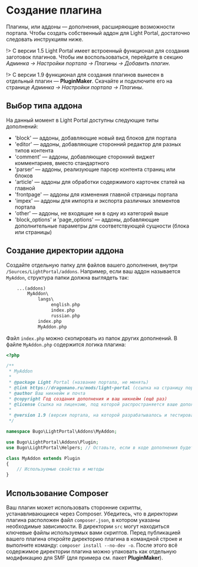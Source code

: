 # Создание плагина
Плагины, или аддоны — дополнения, расширяющие возможности портала. Чтобы создать собственный аддон для Light Portal, достаточно следовать инструкциям ниже.

!> С версии 1.5 Light Portal имеет встроенный функционал для создания заготовок плагинов. Чтобы им воспользоваться, перейдите в секцию _Админка -> Настройки портала -> Плагины -> Добавить плагин_.

!> С версии 1.9 функционал для создания плагинов вынесен в отдельный плагин — **PluginMaker**. Скачайте и подключите его на странице _Админка -> Настройки портала -> Плагины_.

## Выбор типа аддона
На данный момент в Light Portal доступны следующие типы дополнений:

* 'block' — аддоны, добавляющие новый вид блоков для портала
* 'editor' — аддоны, добавляющие сторонний редактор для разных типов контента
* 'comment' — аддоны, добавляющие сторонний виджет комментариев, вместо стандартного
* 'parser' — аддоны, реализующие парсер контента страниц или блоков
* 'article' — аддоны для обработки содержимого карточек статей на главной
* 'frontpage' — аддоны для изменения главной страницы портала
* 'impex' — аддоны для импорта и экспорта различных элементов портала
* 'other' — аддоны, не входящие ни в одну из категорий выше
* 'block_options' и 'page_options' — аддоны, добавляющие дополнительные параметры для соответствующей сущности (блока или страницы)

## Создание директории аддона
Создайте отдельную папку для файлов вашего дополнения, внутри `/Sources/LightPortal/addons`. Например, если ваш аддон называется `MyAddon`, структура папки должна выглядеть так:

```php
    ...(addons)
        MyAddon\
            langs\
                 english.php
                 index.php
                 russian.php
            index.php
            MyAddon.php
```

Файл `index.php` можно скопировать из папок других дополнений. В файле `MyAddon.php` содержится логика плагина:

```php
<?php

/**
 * MyAddon
 *
 * @package Light Portal (название портала, не менять)
 * @link https://dragomano.ru/mods/light-portal (ссылка на страницу портала, либо на страницу вашего дополнения, если оно не идет в комплекте с порталом)
 * @author Ваш никнейм и почта
 * @copyright Год создания дополнения и ваш никнейм (ещё раз)
 * @license Ссылка на лицензию, под которой распространяется ваше дополнение, и название лицензии
 *
 * @version 1.9 (версия портала, на которой разрабатывалось и тестировалось ваше дополнение)
 */

namespace Bugo\LightPortal\Addons\MyAddon;

use Bugo\LightPortal\Addons\Plugin;
use Bugo\LightPortal\Helpers; // Оставьте, если в коде дополнения будете использовать хелперы портала

class MyAddon extends Plugin
{
    // Используемые свойства и методы
}

```

## Использование Composer
Ваш плагин может использовать сторонние скрипты, устанавливающиеся через Composer.
Убедитесь, что в директории плагина расположен файл `composer.json`, в котором указаны необходимые зависимости. В директории `src` могут находиться ключевые файлы используемых вами скриптов.
Перед публикацией вашего плагина откройте директорию плагина в командной строке и выполните команду: `composer install --no-dev -o`. После этого всё содержимое директории плагина можно упаковать как отдельную модификацию для SMF (для примера см. пакет **PluginMaker**).